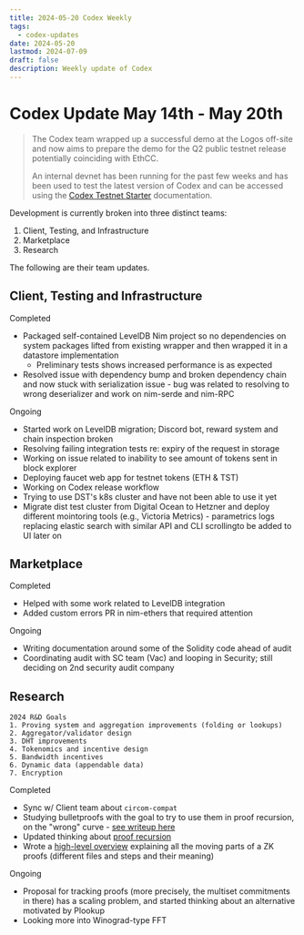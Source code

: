 ```yaml
---
title: 2024-05-20 Codex Weekly
tags:
  - codex-updates
date: 2024-05-20
lastmod: 2024-07-09
draft: false
description: Weekly update of Codex
---
```


# Codex Update May 14th - May 20th
> The Codex team wrapped up a successful demo at the Logos off-site and now aims to prepare the demo for the Q2 public testnet release potentially coinciding with EthCC. 
> 
> An internal devnet has been running for the past few weeks and has been used to test the latest version of Codex and can be accessed using the [Codex Testnet Starter](https://github.com/codex-storage/codex-testnet-starter) documentation.

Development is currently broken into three distinct teams: 

1. Client, Testing, and Infrastructure
2. Marketplace 
3. Research

The following are their team updates.

## Client, Testing and Infrastructure
Completed
- Packaged self-contained LevelDB Nim project so no dependencies on system packages lifted from existing wrapper and then wrapped it in a datastore implementation
    - Preliminary tests shows increased performance is as expected
- Resolved issue with dependency bump and broken dependency chain and now stuck with serialization issue - bug was related to resolving to wrong deserializer and work on nim-serde and nim-RPC

Ongoing
- Started work on LevelDB migration; Discord bot, reward system and chain inspection broken
- Resolving failing integration tests re: expiry of the request in storage
- Working on issue related to inability to see amount of tokens sent in block explorer
- Deploying faucet web app for testnet tokens (ETH & TST)
- Working on Codex release workflow
- Trying to use DST's k8s cluster and have not been able to use it yet
- Migrate dist test cluster from Digital Ocean to Hetzner and deploy different mointoring tools (e.g., Victoria Metrics) - parametrics logs replacing elastic search with similar API and CLI scrollingto be added to UI later on

## Marketplace
Completed
- Helped with some work related to LevelDB integration
- Added custom errors PR in nim-ethers that required attention

Ongoing
- Writing documentation around some of the Solidity code ahead of audit
- Coordinating audit with SC team (Vac) and looping in Security; still deciding on 2nd security audit company

## Research
```
2024 R&D Goals
1. Proving system and aggregation improvements (folding or lookups)
2. Aggregator/validator design
3. DHT improvements
4. Tokenomics and incentive design
5. Bandwidth incentives
6. Dynamic data (appendable data)
7. Encryption
```
Completed
- Sync w/ Client team about `circom-compat`
- Studying bulletproofs with the goal to try to use them in proof recursion, on the "wrong" curve - [see writeup here](https://hackmd.io/@bkomuves/BkBm9X0zC)
- Updated thinking about [proof recursion](https://hackmd.io/@bkomuves/rJ-bGisfC)
- Wrote a [high-level overview](https://github.com/codex-storage/codex-storage-proofs-circuits/blob/master/workflow/PROOFS.md) explaining all the moving parts of a ZK proofs (different files and steps and their meaning)

Ongoing
- Proposal for tracking proofs (more precisely, the multiset commitments in there) has a scaling problem, and started thinking about an alternative motivated by Plookup
- Looking more into Winograd-type FFT
